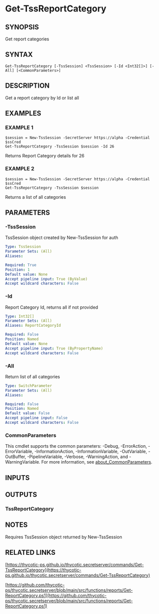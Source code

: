 # Get-TssReportCategory

## SYNOPSIS
Get report categories

## SYNTAX

```
Get-TssReportCategory [-TssSession] <TssSession> [-Id <Int32[]>] [-All] [<CommonParameters>]
```

## DESCRIPTION
Get a report category by Id or list all

## EXAMPLES

### EXAMPLE 1
```
$session = New-TssSession -SecretServer https://alpha -Credential $ssCred
Get-TssReportCategory -TssSession $session -Id 26
```

Returns Report Category details for 26

### EXAMPLE 2
```
$session = New-TssSession -SecretServer https://alpha -Credential $ssCred
Get-TssReportCategory -TssSession $session
```

Returns a list of all categories

## PARAMETERS

### -TssSession
TssSession object created by New-TssSession for auth

```yaml
Type: TssSession
Parameter Sets: (All)
Aliases:

Required: True
Position: 1
Default value: None
Accept pipeline input: True (ByValue)
Accept wildcard characters: False
```

### -Id
Report Category Id, returns all if not provided

```yaml
Type: Int32[]
Parameter Sets: (All)
Aliases: ReportCategoryId

Required: False
Position: Named
Default value: None
Accept pipeline input: True (ByPropertyName)
Accept wildcard characters: False
```

### -All
Return list of all categories

```yaml
Type: SwitchParameter
Parameter Sets: (All)
Aliases:

Required: False
Position: Named
Default value: False
Accept pipeline input: False
Accept wildcard characters: False
```

### CommonParameters
This cmdlet supports the common parameters: -Debug, -ErrorAction, -ErrorVariable, -InformationAction, -InformationVariable, -OutVariable, -OutBuffer, -PipelineVariable, -Verbose, -WarningAction, and -WarningVariable. For more information, see [about_CommonParameters](http://go.microsoft.com/fwlink/?LinkID=113216).

## INPUTS

## OUTPUTS

### TssReportCategory
## NOTES
Requires TssSession object returned by New-TssSession

## RELATED LINKS

[https://thycotic-ps.github.io/thycotic.secretserver/commands/Get-TssReportCategory](https://thycotic-ps.github.io/thycotic.secretserver/commands/Get-TssReportCategory)

[https://github.com/thycotic-ps/thycotic.secretserver/blob/main/src/functions/reports/Get-ReportCategory.ps1](https://github.com/thycotic-ps/thycotic.secretserver/blob/main/src/functions/reports/Get-ReportCategory.ps1)

